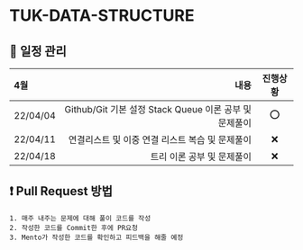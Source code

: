# TUK-DATA-STRUCTURE

## 📌 일정 관리

| 4월      |                                                   내용 | 진행상황 |
| :------- | -----------------------------------------------------: | :------: |
| 22/04/04 | Github/Git 기본 설정 Stack Queue 이론 공부 및 문제풀이 |    ⭕️    |
| 22/04/11 |        연결리스트 및 이중 연결 리스트 복습 및 문제풀이 |    ❌    |
| 22/04/18 |                             트리 이론 공부 및 문제풀이 |    ❌    |

## ❗️ Pull Request 방법

```
1. 매주 내주는 문제에 대해 풀이 코드를 작성
2. 작성한 코드를 Commit한 후에 PR요청
3. Mento가 작성한 코드를 확인하고 피드백을 해줄 예정
```

